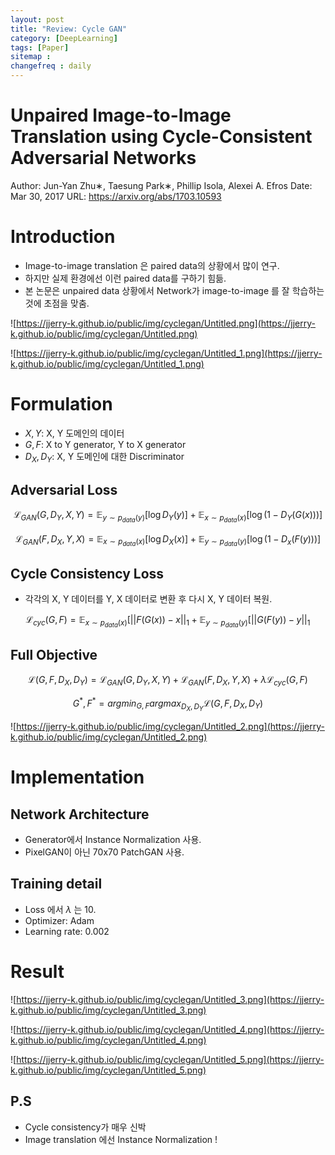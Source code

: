 ```yaml
---
layout: post
title: "Review: Cycle GAN"
category: [DeepLearning]
tags: [Paper]
sitemap :
changefreq : daily
---
```


# Unpaired Image-to-Image Translation using Cycle-Consistent Adversarial Networks

Author: Jun-Yan Zhu∗, Taesung Park∗, Phillip Isola, Alexei A. Efros
Date: Mar 30, 2017
URL: https://arxiv.org/abs/1703.10593

# Introduction

- Image-to-image translation 은 paired data의 상황에서 많이 연구.
- 하지만 실제 환경에선 이런 paired data를 구하기 힘듦.
- 본 논문은 unpaired data 상황에서 Network가 image-to-image 를 잘 학습하는 것에 초점을 맞춤.

![https://jjerry-k.github.io/public/img/cyclegan/Untitled.png](https://jjerry-k.github.io/public/img/cyclegan/Untitled.png)

![https://jjerry-k.github.io/public/img/cyclegan/Untitled_1.png](https://jjerry-k.github.io/public/img/cyclegan/Untitled_1.png)

# Formulation

- $X, Y$: X, Y 도메인의 데이터
- $G, F$: X to Y generator, Y to X generator
- $D_X, D_Y$: X, Y 도메인에 대한 Discriminator

## Adversarial Loss

$$
\mathcal{L}_{GAN}(G, D_Y, X, Y) = \mathbb{E}_{y\sim p_{data}(y)}[\log D_Y(y)] + \mathbb{E}_{x\sim p_{data}(x)}[\log (1 - D_Y(G(x)))]
$$

$$
\mathcal{L}_{GAN}(F, D_X, Y, X) = \mathbb{E}_{x\sim p_{data}(x)}[\log D_X(x)] + \mathbb{E}_{y\sim p_{data}(y)}[\log (1 - D_x(F(y)))]
$$

## Cycle Consistency Loss

- 각각의 X, Y 데이터를 Y, X 데이터로 변환 후 다시  X, Y 데이터 복원.

$$
\mathcal{L}_{cyc}(G, F) = \mathbb{E}_{x\sim p_{data}(x)}[||F(G(x)) - x||_1 + \mathbb{E}_{y\sim p_{data}(y)}[||G(F(y)) - y||_1
$$

## Full Objective

$$
\mathcal{L}(G, F, D_X, D_Y) = \mathcal{L}_{GAN}(G, D_Y, X, Y) + \mathcal{L}_{GAN}(F, D_X, Y, X) + \lambda\mathcal{L}_{cyc}(G, F)
$$

$$
G^*, F^* = argmin_{G, F}argmax_{D_X, D_Y}\mathcal{L}(G, F, D_X, D_Y)
$$

![https://jjerry-k.github.io/public/img/cyclegan/Untitled_2.png](https://jjerry-k.github.io/public/img/cyclegan/Untitled_2.png)

# Implementation

## Network Architecture

- Generator에서 Instance Normalization 사용.
- PixelGAN이 아닌 70x70 PatchGAN 사용.

## Training detail

- Loss 에서 $\lambda$ 는 10.
- Optimizer: Adam
- Learning rate: 0.002

# Result

![https://jjerry-k.github.io/public/img/cyclegan/Untitled_3.png](https://jjerry-k.github.io/public/img/cyclegan/Untitled_3.png)

![https://jjerry-k.github.io/public/img/cyclegan/Untitled_4.png](https://jjerry-k.github.io/public/img/cyclegan/Untitled_4.png)

![https://jjerry-k.github.io/public/img/cyclegan/Untitled_5.png](https://jjerry-k.github.io/public/img/cyclegan/Untitled_5.png)

## P.S

- Cycle consistency가 매우 신박
- Image translation 에선 Instance Normalization !